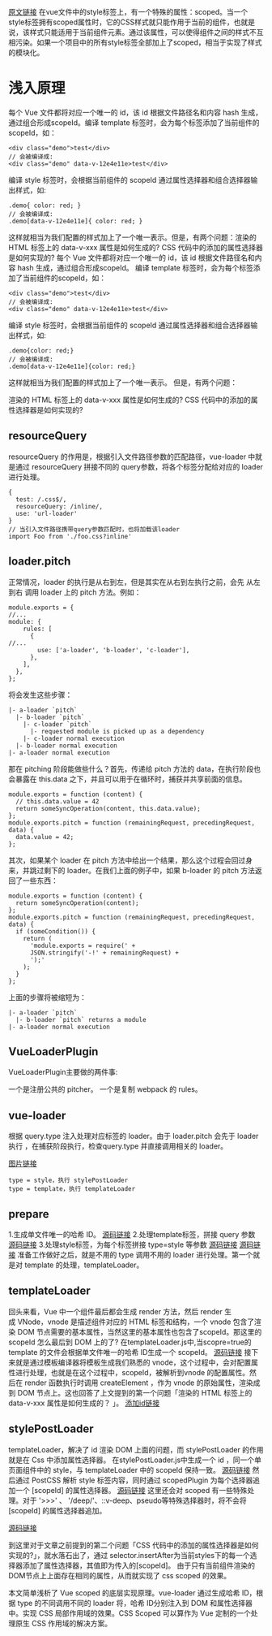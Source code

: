 [原文链接](https://juejin.cn/post/6991354556349153293)
在vue文件中的style标签上，有一个特殊的属性：scoped。当一个style标签拥有scoped属性时，它的CSS样式就只能作用于当前的组件，也就是说，该样式只能适用于当前组件元素。通过该属性，可以使得组件之间的样式不互相污染。如果一个项目中的所有style标签全部加上了scoped，相当于实现了样式的模块化。

# 浅入原理
每个 Vue 文件都将对应一个唯一的 id，该 id 根据文件路径名和内容 hash 生成，通过组合形成scopeId。编译 template 标签时，会为每个标签添加了当前组件的scopeId，如：

```
<div class="demo">test</div>
// 会被编译成:
<div class="demo" data-v-12e4e11e>test</div>
```

编译 style 标签时，会根据当前组件的 scopeId 通过属性选择器和组合选择器输出样式，如:
```
.demo{ color: red; }
// 会被编译成:
.demo[data-v-12e4e11e]{ color: red; }
```
这样就相当为我们配置的样式加上了一个唯一表示。但是，有两个问题：渲染的 HTML 标签上的 data-v-xxx 属性是如何生成的? CSS 代码中的添加的属性选择器是如何实现的?
每个 Vue 文件都将对应一个唯一的 id，该 id 根据文件路径名和内容 hash 生成，通过组合形成scopeId。
编译 template 标签时，会为每个标签添加了当前组件的scopeId，如：

```
<div class="demo">test</div>
// 会被编译成:
<div class="demo" data-v-12e4e11e>test</div>
```

编译 style 标签时，会根据当前组件的 scopeId 通过属性选择器和组合选择器输出样式，如:
```
.demo{color: red;}
// 会被编译成:
.demo[data-v-12e4e11e]{color: red;}
```
这样就相当为我们配置的样式加上了一个唯一表示。
但是，有两个问题：

渲染的 HTML 标签上的 data-v-xxx 属性是如何生成的?
CSS 代码中的添加的属性选择器是如何实现的?

## resourceQuery
resourceQuery 的作用是，根据引入文件路径参数的匹配路径，vue-loader 中就是通过 resourceQuery 拼接不同的 query参数，将各个标签分配给对应的 loader 进行处理。
```
{
  test: /.css$/,
  resourceQuery: /inline/,
  use: 'url-loader'
}
// 当引入文件路径携带query参数匹配时，也将加载该loader
import Foo from './foo.css?inline'
```
## loader.pitch
正常情况，loader 的执行是从右到左，但是其实在从右到左执行之前，会先 从左到右 调用 loader 上的 pitch 方法。例如：
```
module.exports = {
//...
module: {
    rules: [
      {
//...
        use: ['a-loader', 'b-loader', 'c-loader'],
      },
    ],
  },
};
```
将会发生这些步骤：
```
|- a-loader `pitch`
  |- b-loader `pitch`
    |- c-loader `pitch`
      |- requested module is picked up as a dependency
    |- c-loader normal execution
  |- b-loader normal execution
|- a-loader normal execution
```
那在 pitching 阶段能做些什么？首先，传递给 pitch 方法的 data，在执行阶段也会暴露在 this.data 之下，并且可以用于在循环时，捕获并共享前面的信息。
```
module.exports = function (content) {
  // this.data.value = 42
  return someSyncOperation(content, this.data.value);
};
module.exports.pitch = function (remainingRequest, precedingRequest, data) {
  data.value = 42;
};
```
其次，如果某个 loader 在 pitch 方法中给出一个结果，那么这个过程会回过身来，并跳过剩下的 loader。在我们上面的例子中，如果 b-loader 的 pitch 方法返回了一些东西：
```
module.exports = function (content) {
  return someSyncOperation(content);
};
module.exports.pitch = function (remainingRequest, precedingRequest, data) {
  if (someCondition()) {
    return (
      'module.exports = require(' +
      JSON.stringify('-!' + remainingRequest) +
      ');'
    );
  }
};
```
上面的步骤将被缩短为：
```
|- a-loader `pitch`
  |- b-loader `pitch` returns a module
|- a-loader normal execution
```
## VueLoaderPlugin
VueLoaderPlugin主要做的两件事:

一个是注册公共的 pitcher。
一个是复制 webpack 的 rules。
## vue-loader
根据 query.type 注入处理对应标签的 loader。由于 loader.pitch 会先于 loader 执行 ，在捕获阶段执行，检查query.type 并直接调用相关的 loader。

[图片链接](https://p3-juejin.byteimg.com/tos-cn-i-k3u1fbpfcp/d192d8311c83421b94521a59b980abce~tplv-k3u1fbpfcp-zoom-in-crop-mark:4536:0:0:0.image)
```
type = style，执行 stylePostLoader
type = template，执行 templateLoader
```
## prepare
1.生成单文件唯一的哈希 ID。
[源码链接](https://p3-juejin.byteimg.com/tos-cn-i-k3u1fbpfcp/32a51b85c7184e37a6b7f660403324ad~tplv-k3u1fbpfcp-zoom-in-crop-mark:4536:0:0:0.image)
2.处理template标签，拼接 query 参数
[源码链接](https://p3-juejin.byteimg.com/tos-cn-i-k3u1fbpfcp/0f4348698bd94d568b9c284dc7a9c99f~tplv-k3u1fbpfcp-zoom-in-crop-mark:4536:0:0:0.image)
3.处理style标签，为每个标签拼接 type=style 等参数
[源码链接](https://p3-juejin.byteimg.com/tos-cn-i-k3u1fbpfcp/770a423340c0472ba2db4e1a1ce3813d~tplv-k3u1fbpfcp-zoom-in-crop-mark:4536:0:0:0.image)
[源码链接](https://p3-juejin.byteimg.com/tos-cn-i-k3u1fbpfcp/89629f69690e42d384c5eb7984c8c158~tplv-k3u1fbpfcp-zoom-in-crop-mark:4536:0:0:0.image)
准备工作做好之后，就是不用的 type 调用不用的 loader 进行处理。第一个就是对 template 的处理，templateLoader。
## templateLoader
回头来看，Vue 中一个组件最后都会生成 render 方法，然后 render 生成 VNode，vnode 是描述组件对应的 HTML 标签和结构，一个 vnode 包含了渲染 DOM 节点需要的基本属性，当然这里的基本属性也包含了scopeId。那这里的 scopeId 怎么最后到 DOM 上的了? 在templateLoader.js中,当scopre=true的 template 的文件会根据单文件唯一的哈希 ID生成一个 scopeId。
[源码链接](https://p3-juejin.byteimg.com/tos-cn-i-k3u1fbpfcp/2858dc29871045f2af710971606a009e~tplv-k3u1fbpfcp-zoom-in-crop-mark:4536:0:0:0.image)
接下来就是通过模板编译器将模板生成我们熟悉的 vnode，这个过程中，会对配置属性进行处理，也就是在这个过程中，scopeId，被解析到vnode 的配置属性。然后在 render 函数执行时调用 createElement ，作为 vnode 的原始属性，渲染成到 DOM 节点上。这也回答了上文提到的第一个问题「渲染的 HTML 标签上的 data-v-xxx 属性是如何生成的？ 」。
[添加id链接](https://p3-juejin.byteimg.com/tos-cn-i-k3u1fbpfcp/9b7f722e59734b31bbc740f00620ee48~tplv-k3u1fbpfcp-zoom-in-crop-mark:4536:0:0:0.image)

## stylePostLoader
templateLoader，解决了 id 渲染 DOM 上面的问题，而 stylePostLoader 的作用就是在 Css 中添加属性选择器。
在stylePostLoader.js中生成一个 id ，同一个单页面组件中的 style，与 templateLoader 中的 scopeId 保持一致。
[源码链接](https://p3-juejin.byteimg.com/tos-cn-i-k3u1fbpfcp/0c5141b465aa43bcbe2fec6881a24af0~tplv-k3u1fbpfcp-zoom-in-crop-mark:4536:0:0:0.image)
然后通过 PostCSS 解析 style 标签内容，同时通过 scopedPlugin 为每个选择器追加一个 [scopeId] 的属性选择器。
[源码链接](https://p3-juejin.byteimg.com/tos-cn-i-k3u1fbpfcp/cd2e836e16674ae6af0f40abb2a1314e~tplv-k3u1fbpfcp-zoom-in-crop-mark:4536:0:0:0.image)
这里还会对 scoped 有一些特殊处理。对于 '>>>' 、 '/deep/'、::v-deep、pseudo等特殊选择器时，将不会将 [scopeId] 的属性选择器追加。

[源码链接](https://p3-juejin.byteimg.com/tos-cn-i-k3u1fbpfcp/040d4943af354c93970f00a9aedcfdbe~tplv-k3u1fbpfcp-zoom-in-crop-mark:4536:0:0:0.image)

到这里对于文章之前提到的第二个问题「CSS 代码中的添加的属性选择器是如何实现的?」，就水落石出了，通过 selector.insertAfter为当前styles下的每一个选择器添加了属性选择器，其值即为传入的[scopeId]。
由于只有当前组件渲染的DOM节点上上面存在相同的属性，从而就实现了 css scoped 的效果。


本文简单浅析了 Vue scoped 的底层实现原理。vue-loader 通过生成哈希 ID，根据 type 的不同调用不同的 loader 将，哈希 ID分别注入到 DOM 和属性选择器中。实现 CSS 局部作用域的效果。CSS Scoped 可以算作为 Vue 定制的一个处理原生 CSS 作用域的解决方案。







